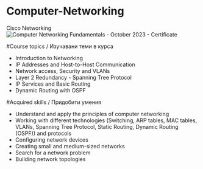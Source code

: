 # Computer-Networking
Cisco Networking
![Computer Networking Fundamentals - October 2023 - Certificate](https://github.com/PetarValev/Computer-Networking/assets/107813549/73aad138-7349-4465-95a7-ed5c1e6c99f1)

#Course topics / Изучавани теми в курса
- Introduction to Networking
- IP Addresses and Host-to-Host Communication
- Network access, Security and VLANs
- Layer 2 Redundancy - Spanning Tree Protocol
- IP Services and Basic Routing
- Dynamic Routing with OSPF

#Acquired skills / Придобити умения
- Understand and apply the principles of computer networking
- Working with different technologies (Switching, ARP tables, MAC tables, VLANs, Spanning Tree Protocol, Static Routing, Dynamic Routing (OSPF)) and protocols
- Configuring network devices
- Creating small and medium-sized networks
- Search for a network problem
- Building network topologies
